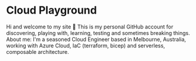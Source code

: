 # Cloud Playground
Hi and welcome to my site 👋
This is my personal GitHub account for discovering, playing with, learning, testing and sometimes breaking things.
About me: I'm a seasoned Cloud Engineer based in Melbourne, Australia, working with Azure Cloud, IaC (terraform, bicep) and serverless, composable architecture.

